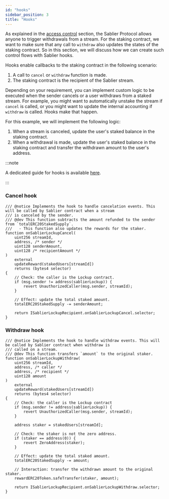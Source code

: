 ```yaml
---
id: "hooks"
sidebar_position: 3
title: "Hooks"
---
```


As explained in the [access control](/contracts/v2/reference/access-control#overview) section, the Sablier Protocol
allows anyone to trigger withdrawals from a stream. For the staking contract, we want to make sure that any call to
`withdraw` also updates the states of the staking contract. So in this section, we will discuss how we can create such
control flows with Sablier hooks.

Hooks enable callbacks to the staking contract in the following scenario:

1. A call to `cancel` or `withdraw` function is made.
2. The staking contract is the recipient of the Sablier stream.

Depending on your requirement, you can implement custom logic to be executed when the sender cancels or a user withdraws
from a staked stream. For example, you might want to automatically unstake the stream if `cancel` is called, or you
might want to update the internal accounting if `withdraw` is called. Hooks make that happen.

For this example, we will implement the following logic:

1. When a stream is canceled, update the user's staked balance in the staking contract.
2. When a withdrawal is made, update the user's staked balance in the staking contract and transfer the withdrawn amount
   to the user's address.

:::note

A dedicated guide for hooks is available [here](/contracts/v2/guides/hooks).

:::

### Cancel hook

```solidity
/// @notice Implements the hook to handle cancelation events. This will be called by Sablier contract when a stream
/// is canceled by the sender.
/// @dev This function subtracts the amount refunded to the sender from `totalERC20StakedSupply`.
///   - This function also updates the rewards for the staker.
function onSablierLockupCancel(
    uint256 streamId,
    address, /* sender */
    uint128 senderAmount,
    uint128 /* recipientAmount */
)
    external
    updateReward(stakedUsers[streamId])
    returns (bytes4 selector)
{
    // Check: the caller is the Lockup contract.
    if (msg.sender != address(sablierLockup)) {
        revert UnauthorizedCaller(msg.sender, streamId);
    }

    // Effect: update the total staked amount.
    totalERC20StakedSupply -= senderAmount;

    return ISablierLockupRecipient.onSablierLockupCancel.selector;
}
```

### Withdraw hook

```solidity
/// @notice Implements the hook to handle withdraw events. This will be called by Sablier contract when withdraw is
/// called on a stream.
/// @dev This function transfers `amount` to the original staker.
function onSablierLockupWithdraw(
    uint256 streamId,
    address, /* caller */
    address, /* recipient */
    uint128 amount
)
    external
    updateReward(stakedUsers[streamId])
    returns (bytes4 selector)
{
    // Check: the caller is the Lockup contract
    if (msg.sender != address(sablierLockup)) {
        revert UnauthorizedCaller(msg.sender, streamId);
    }

    address staker = stakedUsers[streamId];

    // Check: the staker is not the zero address.
    if (staker == address(0)) {
        revert ZeroAddress(staker);
    }

    // Effect: update the total staked amount.
    totalERC20StakedSupply -= amount;

    // Interaction: transfer the withdrawn amount to the original staker.
    rewardERC20Token.safeTransfer(staker, amount);

    return ISablierLockupRecipient.onSablierLockupWithdraw.selector;
}
```
